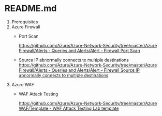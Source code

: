 # README.md

1. Prerequisites
2. Azure Firewall
    - Port Scan
        
        [https://github.com/Azure/Azure-Network-Security/tree/master/Azure Firewall/Alerts - Queries and Alerts/Alert - Firewall Port Scan](https://github.com/Azure/Azure-Network-Security/tree/master/Azure%20Firewall/Alerts%20-%20Queries%20and%20Alerts/Alert%20-%20Firewall%20Port%20Scan)
        
    - Source IP abnormally connects to multiple destinations
    [https://github.com/Azure/Azure-Network-Security/tree/master/Azure Firewall/Alerts - Queries and Alerts/Alert - Firewall Source IP abnormally connects to multiple destinations](https://github.com/Azure/Azure-Network-Security/tree/master/Azure%20Firewall/Alerts%20-%20Queries%20and%20Alerts/Alert%20-%20Firewall%20Source%20IP%20abnormally%20connects%20to%20multiple%20destinations)
3. Azure WAF
    - WAF Attack Testing
        
        [https://github.com/Azure/Azure-Network-Security/tree/master/Azure WAF/Template - WAF Attack Testing Lab template](https://github.com/Azure/Azure-Network-Security/tree/master/Azure%20WAF/Template%20-%20WAF%20Attack%20Testing%20Lab%20template)